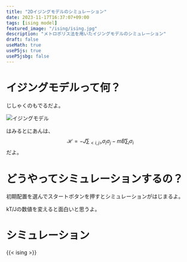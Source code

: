 ```yaml
---
title: "2Dイジングモデルのシミュレーション"
date: 2023-11-17T16:37:07+09:00
tags: [ising model]
featured_image: "/ising/ising.jpg"
description: "メトロポリス法を用いたイジングモデルのシミュレーション"
draft: false
useMath: true
useP5js: true
useP5jsbg: false
---
```



# イジングモデルって何？
じしゃくのもでるだよ。

![イジングモデル](/ising/ising.jpg)

はみるとにあんは、
$$
\mathcal{H} = -J \sum_{<i,j>} \sigma_{i}\sigma_{j} - mB \sum_{i} \sigma_{i}
$$
だよ。

# どうやってシミュレーションするの？
初期配置を選んでスタートボタンを押すとシミュレーションがはじまるよ。

kT/Jの数値を変えると面白いと思うよ。

# シミュレーション

{{< ising >}}